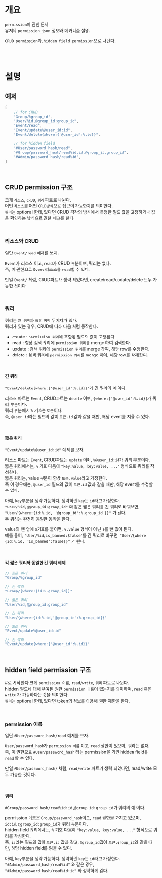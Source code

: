 # 개요
`permission`에 관한 문서  
유저의 `permission_json` 정보와 메커니즘 설명.  

`CRUD permission`과, `hidden field permission`으로 나뉜다.

&nbsp;  
&nbsp;  
# 설명
## 예제
```js
[
    // for CRUD
    "Group/%group_id",
    "User/%id,@group_id:group_id",
    "Event/read",
    "Event/update%@user_id:id",
    "Event/delete{where:{'@user_id':%.id}}",

    // for hidden field
    "#User/password_hash/read",
    "#Group/password_hash/read%id:id,@group_id:group_id",
    "#Admin/password_hash/read%id",
]
```

&nbsp;  
## CRUD permission 구조
크게 `리소스`, `CRUD`, `쿼리` 파트로 나뉜다.  
어떤 `리소스`를 어떤 `CRUD방식`으로 접근이 가능한지를 의미한다.  
`쿼리`는 optional 한데, 있다면 CRUD 각각의 방식에서 특정한 필드 값을 고정하거나 값을 확인하는 방식으로 권한 체크를 한다.  

&nbsp;  
### 리소스와 CRUD
일단 `Event/read` 예제를 보자.

`Event`가 리소스 이고, `read`가 CRUD 부분이며, 쿼리는 없다.  
즉, 이 권한으로 `Event` 리소스를 `read`할 수 있다.

만일 `Event/` 처럼, CRUD파트가 생략 되었다면, create/read/update/delete 모두 가능한 것이다.  

&nbsp;  
### 쿼리
쿼리는 `긴 쿼리`과 `짧은 쿼리` 두가지가 있다.  
쿼리가 있는 경우, CRUD에 따라 다음 처럼 동작한다.

- create : `permission 쿼리`에 포함된 필드의 값이 고정된다.
- read : 항상 검색 쿼리에 `permission 쿼리`를 merge 하여 검색한다.
- update : 검색 쿼리에 `permission 쿼리`를 merge 하여, 해당 row를 수정한다.
- delete : 검색 쿼리에 `permission 쿼리`를 merge 하여, 해당 row를 삭제한다.

&nbsp;  
#### 긴 쿼리
`"Event/delete{where:{'@user_id':%.id}}"`가 긴 쿼리의 예 이다.

리소스 파트는 `Event`, CRUD파트는 `delete` 이며, `{where:{'@user_id':%.id}}`가 쿼리 부분이다.  
쿼리 부분에서 `%` 기호는 `토큰`이다.  
즉, `@user_id`라는 필드의 값이 `토큰.id` 값과 같을 때만, 해당 event를 지울 수 있다.

&nbsp;  
#### 짧은 쿼리
`"Event/update%@user_id:id"` 예제를 보자.

리소스 파트는 `Event`, CRUD파트는 `update` 이며, `%@user_id:id`가 쿼리 부분이다.  
짧은 쿼리에서는, `%` 기호 다음에 `"key:value, key:value, ..."` 형식으로 쿼리를 작성한다.  
짧은 쿼리는, value 부분이 항상 `토큰.value`라고 가정한다.  
즉 이 경우에는, `@user_id` 필드의 값이 `토큰.id` 값과 같을 때만, 해당 event를 수정할 수 있다.

아예, `key`부분을 생략 가능하다. 생략하면 `key`는 `id`라고 가정한다.  
`"User/%id,@group_id:group_id"` 와 같은 짧은 쿼리를 긴 쿼리로 바꿔보면,  
`"User/{where:{id:%.id, '@group_id':%.group_id }}"` 가 된다.  
두 쿼리는 완전히 동일한 동작을 한다.  

value의 맨 앞에 `$`기호를 붙이면, `%.value` 형식이 아닌 `$`를 뺀 값이 된다.  
예를 들어, `"User/%id,is_banned:$false"`를 긴 쿼리로 바꾸면,
`"User/{where:{id:%.id, 'is_banned':false}}"` 가 된다.  

&nbsp;  
#### 각 짧은 쿼리와 동일한 긴 쿼리 예제
```js
// 짧은 쿼리
"Group/%group_id"

// 긴 쿼리
"Group/{where:{id:%.group_id}}"
```

```js
// 짧은 쿼리
"User/%id,@group_id:group_id"

// 긴 쿼리
"User/{where:{id:%.id,'@group_id':%.group_id}}"
```

```js
// 짧은 쿼리
"Event/update%@user_id:id"

// 긴 쿼리
"Event/update{where:{'@user_id':%.id}}"
```

&nbsp;  
## hidden field permission 구조
\#로 시작한다
크게 `permission 이름`, `read/write`, `쿼리` 파트로 나뉜다.  
hidden 필드에 대해 부여된 권한 `permission 이름`이 있는지를 의미하며, `read` 혹은 `write` 가 가능하다는 것을 의미한다.  
`쿼리`는 optional 한데, 있다면 token의 정보를 이용해 권한 제한을 한다.  

&nbsp;  
### permission 이름
일단 `#User/password_hash/read` 예제를 보자.

`User/password_hash`가 `permission 이름` 이고, `read` 권한이 있으며, 쿼리는 없다.  
즉, 이 권한으로 `#User/password_hash` 라는 permission을 가진 hidden field를 `read` 할 수 있다.

만일 `#User/password_hash/` 처럼, `read/write` 파트가 생략 되었다면, read/write 모두 가능한 것이다.  

&nbsp;  
#### 쿼리
`#Group/password_hash/read%id:id,@group_id:group_id`가 쿼리의 예 이다.

permission 이름은 `Group/password_hash`이고, `read` 권한을 가지고 있으며, `id:id,@group_id:group_id`가 쿼리 부분이다.  
hidden field 쿼리에서는, `%` 기호 다음에 `"key:value, key:value, ..."` 형식으로 쿼리를 작성한다.  
즉, `id`라는 필드의 값이 `토큰.id` 값과 같고, `@group_id`값이 `토큰.group_id`와 같을 때만, 해당 hidden field를 읽을 수 있다.

아예, `key`부분을 생략 가능하다. 생략하면 `key`는 `id`라고 가정한다.  
`"#Admin/password_hash/read%id"` 와 같은 경우,  
`"#Admin/password_hash/read%id:id"` 와 정확하게 같다.
